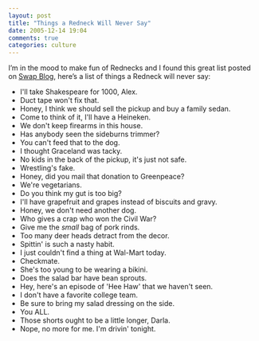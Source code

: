```yaml
---
layout: post
title: "Things a Redneck Will Never Say"
date: 2005-12-14 19:04
comments: true
categories: culture
---
```


I&#8217;m in the mood to make fun of Rednecks and I found this great list posted on <a href="http://www.team-swap.com/wordpress/2005/12/14/things-a-redneck-will-not-say/">Swap Blog</a>, here&#8217;s a list of things a Redneck will never say:<br />

- I'll take Shakespeare for 1000, Alex.
- Duct tape won't fix that.
- Honey, I think we should sell the pickup and buy a family sedan.
- Come to think of it, I'll have a Heineken.
- We don't keep firearms in this house.
- Has anybody seen the sideburns trimmer?
- You can't feed that to the dog.
- I thought Graceland was tacky.
- No kids in the back of the pickup, it's just not safe.
- Wrestling's fake.
- Honey, did you mail that donation to Greenpeace?
- We're vegetarians.
- Do you think my gut is too big?
- I'll have grapefruit and grapes instead of biscuits and gravy.
- Honey, we don't need another dog.
- Who gives a crap who won the Civil War?
- Give me the _small_ bag of pork rinds.
- Too many deer heads detract from the decor.
- Spittin' is such a nasty habit.
- I just couldn't find a thing at Wal-Mart today.
- Checkmate.
- She's too young to be wearing a bikini.
- Does the salad bar have bean sprouts.
- Hey, here's an episode of 'Hee Haw' that we haven't seen.
- I don't have a favorite college team.
- Be sure to bring my salad dressing on the side.
- You ALL.
- Those shorts ought to be a little longer, Darla.
- Nope, no more for me. I'm drivin' tonight.

